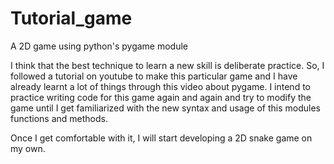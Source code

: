 # Tutorial_game
A 2D game using python's pygame module

I think that the best technique to learn a new skill is deliberate practice. So, I followed a tutorial on youtube to make this particular game 
and I have already learnt a lot of things through this video about pygame. I intend to practice writing code for this game again and again and try to modify the game until I get familiarized with the new syntax and usage of this modules functions and methods.

Once I get comfortable with it, I will start developing a 2D snake game on my own.

